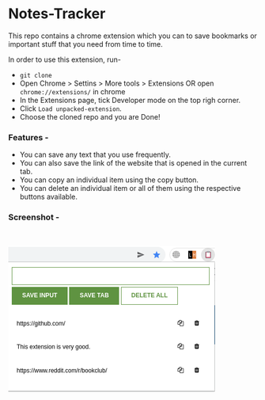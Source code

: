 # Notes-Tracker

This repo contains a chrome extension which you can to save bookmarks or important stuff that you need from time to time.

In order to use this extension, run-

- `git clone`
- Open Chrome > Settins > More tools > Extensions OR open `chrome://extensions/` in chrome
- In the Extensions page, tick Developer mode on the top righ corner.
- Click `Load unpacked-extension`.
- Choose the cloned repo and you are Done!

### Features -

- You can save any text that you use frequently.
- You can also save the link of the website that is opened in the current tab.
- You can copy an individual item using the copy button.
- You can delete an individual item or all of them using the respective buttons available.

### Screenshot -

<br>

![screenshot of the extension](screenshot.png)
